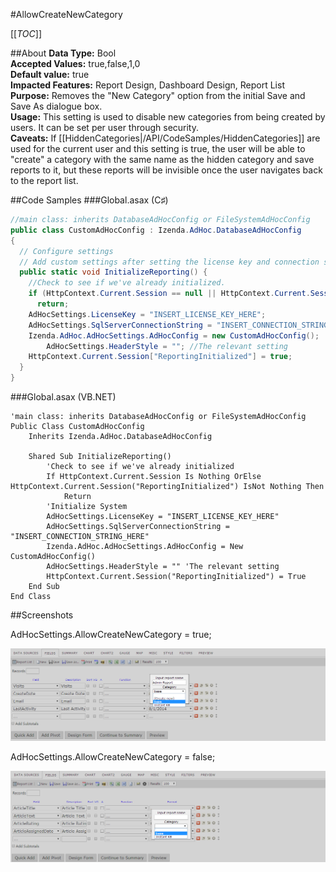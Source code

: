 #AllowCreateNewCategory

[[_TOC_]]

##About
**Data Type:** Bool  
**Accepted Values:** true,false,1,0  
**Default value:** true  
**Impacted Features:** Report Design, Dashboard Design, Report List  
**Purpose:** Removes the "New Category" option from the initial Save and Save As dialogue box.  
**Usage:** This setting is used to disable new categories from being created by users. It can be set per user through security.  
**Caveats:** If [[HiddenCategories|/API/CodeSamples/HiddenCategories]] are used for the current user and this setting is true, the user will be able to "create" a category with the same name as the hidden category and save reports to it, but these reports will be invisible once the user navigates back to the report list.  

##Code Samples
###Global.asax (C♯)

```csharp
//main class: inherits DatabaseAdHocConfig or FileSystemAdHocConfig
public class CustomAdHocConfig : Izenda.AdHoc.DatabaseAdHocConfig
{
  // Configure settings
  // Add custom settings after setting the license key and connection string by overriding the ConfigureSettings() method
  public static void InitializeReporting() {
    //Check to see if we've already initialized.
    if (HttpContext.Current.Session == null || HttpContext.Current.Session["ReportingInitialized"] != null)
      return;
    AdHocSettings.LicenseKey = "INSERT_LICENSE_KEY_HERE";
    AdHocSettings.SqlServerConnectionString = "INSERT_CONNECTION_STRING_HERE";
    Izenda.AdHoc.AdHocSettings.AdHocConfig = new CustomAdHocConfig();
        AdHocSettings.HeaderStyle = ""; //The relevant setting
    HttpContext.Current.Session["ReportingInitialized"] = true;
  }
}
```

###Global.asax (VB.NET)

```visualbasic
'main class: inherits DatabaseAdHocConfig or FileSystemAdHocConfig
Public Class CustomAdHocConfig
    Inherits Izenda.AdHoc.DatabaseAdHocConfig

    Shared Sub InitializeReporting()
        'Check to see if we've already initialized
        If HttpContext.Current.Session Is Nothing OrElse HttpContext.Current.Session("ReportingInitialized") IsNot Nothing Then
            Return
        'Initialize System
        AdHocSettings.LicenseKey = "INSERT_LICENSE_KEY_HERE"
        AdHocSettings.SqlServerConnectionString = "INSERT_CONNECTION_STRING_HERE"
        Izenda.AdHoc.AdHocSettings.AdHocConfig = New CustomAdHocConfig()
        AdHocSettings.HeaderStyle = "" 'The relevant setting
        HttpContext.Current.Session("ReportingInitialized") = True
    End Sub
End Class
```

##Screenshots

AdHocSettings.AllowCreateNewCategory = true;

![](/API/CodeSamples/AllowCreateNewCategory/allow_create_new_category_true.png)

AdHocSettings.AllowCreateNewCategory = false;

![](/API/CodeSamples/AllowCreateNewCategory/allow_create_new_category_false.png)
